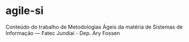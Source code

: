 # agile-si
Conteúdo do trabalho de Metodologias Ágeis da matéria de Sistemas de Informação — Fatec Jundiaí - Dep. Ary Fossen
